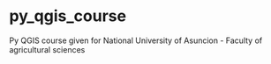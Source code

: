 # py_qgis_course
Py QGIS course given for National University of Asuncion - Faculty of agricultural sciences
